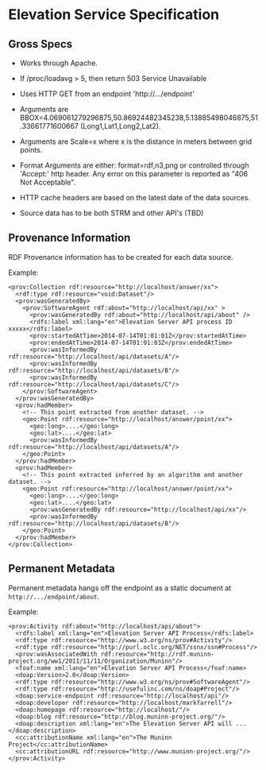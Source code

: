 # Elevation Service Specification

## Gross Specs

* Works through Apache.
* If /proc/loadavg > 5, then return 503 Service Unavailable
* Uses HTTP GET from an endpoint 'http://.../endpoint'

* Arguments are BBOX=4.069061279296875,50.86924482345238,5.13885498046875,51.33661771600667 (Long1,Lat1,Long2,Lat2).
* Arguments are Scale=x where x is the distance in meters between grid points.
* Format Arguments are either: format=rdf,n3,png or controlled through 'Accept:' http header. Any error on this parameter is reported as "406 Not Acceptable".
* HTTP cache headers are based on the latest date of the data sources.
* Source data has to be both STRM and other API's (TBD)

## Provenance Information

RDF Provenance information has to be created for each data source.

Example:

```RDF/XML
<prov:Collection rdf:resource="http://localhost/answer/xx">
  <rdf:type rdf:resource="void:Dataset"/>
  <prov:wasGeneratedBy>
    <prov:SoftwareAgent rdf:about="http://localhost/api/xx" >
      <prov:wasGeneratedBy rdf:about="http://localhost/api/about" />
      <rdfs:label xml:lang="en">Elevation Server API process ID xxxxx</rdfs:label>
      <prov:startedAtTime>2014-07-14T01:01:01Z</prov:startedAtTime>
      <prov:endedAtTime>2014-07-14T01:01:03Z</prov:endedAtTime>
      <prov:wasInformedBy rdf:resource="http://localhost/api/datasets/A"/>
      <prov:wasInformedBy rdf:resource="http://localhost/api/datasets/B"/>
      <prov:wasInformedBy rdf:resource="http://localhost/api/datasets/C"/>
    </prov:SoftwareAgent>
  </prov:wasGeneratedBy>
  <prov:hadMember>
    <!-- This point extracted from another dataset. -->
    <geo:Point rdf:resource="http://localhost/answer/point/xx">
      <geo:long>....</geo:long>
      <geo:lat>....</geo:lat>
      <prov:wasInformedBy rdf:resource="http://localhost/api/datasets/A"/>
    </geo:Point>
  </prov:hadMember>
  <prov:hadMember>
    <!-- This point extracted inferred by an algorithm and another dataset. -->
    <geo:Point rdf:resource="http://localhost/answer/point/xx">
      <geo:long>....</geo:long>
      <geo:lat>....</geo:lat>
      <prov:wasGeneratedBy rdf:resource="http://localhost/api/xx"/>
      <prov:wasInformedBy rdf:resource="http://localhost/api/datasets/B"/>
    </geo:Point>
  </prov:hadMember>
</prov:Collection>
```

## Permanent Metadata

Permanent metadata hangs off the endpoint as a static document at ```http://.../endpoint/about```.

Example:

```RDF/XML
<prov:Activity rdf:about="http://localhost/api/about">
  <rdfs:label xml:lang="en">Elevation Server API Process</rdfs:label>
  <rdf:type rdf:resource="http://www.w3.org/ns/prov#Activity"/>
  <rdf:type rdf:resource="http://purl.oclc.org/NET/ssnx/ssn#Process"/>
  <prov:wasAssociatedWith rdf:resource="http://rdf.muninn-project.org/ww1/2011/11/11/Organization/Muninn"/>
  <foaf:name xml:lang="en">Elevation Server API Process</foaf:name>
  <doap:Version>2.0</doap:Version>
  <rdf:type rdf:resource="http://www.w3.org/ns/prov#SoftwareAgent"/>
  <rdf:type rdf:resource="http://usefulinc.com/ns/doap#Project"/>
  <doap:service-endpoint rdf:resource="http://localhost/api"/>
  <doap:developer rdf:resource="http://localhost/markfarrell"/>
  <doap:homepage rdf:resource="http://localhost/"/>
  <doap:blog rdf:resource="http://blog.muninn-project.org/"/>
  <doap:description xml:lang="en">The Elevation Server API will ...</doap:description>
  <cc:attributionName xml:lang="en">The Muninn Project</cc:attributionName>
  <cc:attributionURL rdf:resource="http://www.muninn-project.org/"/>
</prov:Activity>
```
